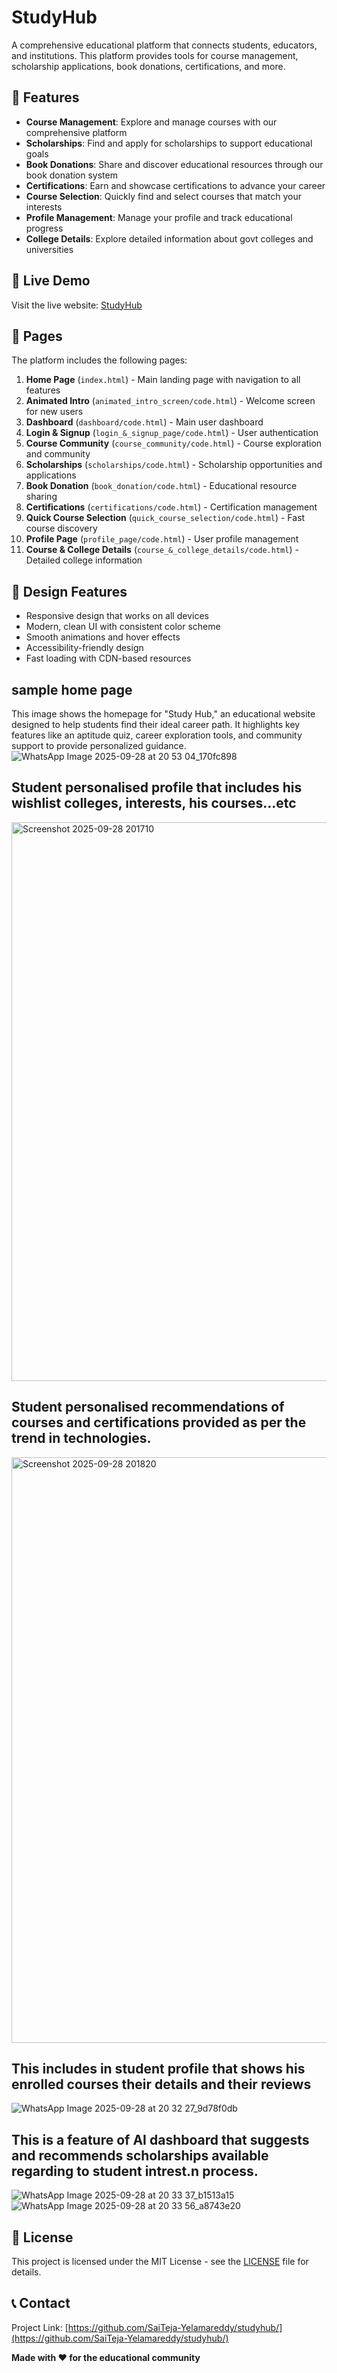 # StudyHub

A comprehensive educational platform that connects students, educators, and institutions. This platform provides tools for course management, scholarship applications, book donations, certifications, and more.

## 🌟 Features

- **Course Management**: Explore and manage courses with our comprehensive platform
- **Scholarships**: Find and apply for scholarships to support educational goals
- **Book Donations**: Share and discover educational resources through our book donation system
- **Certifications**: Earn and showcase certifications to advance your career
- **Course Selection**: Quickly find and select courses that match your interests
- **Profile Management**: Manage your profile and track educational progress
- **College Details**: Explore detailed information about  govt colleges and universities

## 🚀 Live Demo

Visit the live website: [StudyHub](https://saiteja-yelamareddy.github.io/studyhub/)

## 📱 Pages

The platform includes the following pages:

1. **Home Page** (`index.html`) - Main landing page with navigation to all features
2. **Animated Intro** (`animated_intro_screen/code.html`) - Welcome screen for new users
3. **Dashboard** (`dashboard/code.html`) - Main user dashboard
4. **Login & Signup** (`login_&_signup_page/code.html`) - User authentication
5. **Course Community** (`course_community/code.html`) - Course exploration and community
6. **Scholarships** (`scholarships/code.html`) - Scholarship opportunities and applications
7. **Book Donation** (`book_donation/code.html`) - Educational resource sharing
8. **Certifications** (`certifications/code.html`) - Certification management
9. **Quick Course Selection** (`quick_course_selection/code.html`) - Fast course discovery
10. **Profile Page** (`profile_page/code.html`) - User profile management
11. **Course & College Details** (`course_&_college_details/code.html`) - Detailed college information


## 🎨 Design Features

- Responsive design that works on all devices
- Modern, clean UI with consistent color scheme
- Smooth animations and hover effects
- Accessibility-friendly design
- Fast loading with CDN-based resources
## sample home page
This image shows the homepage for "Study Hub," an educational website designed to help students find their ideal career path. It highlights key features like an aptitude quiz, career exploration tools, and community support to provide personalized guidance.
![WhatsApp Image 2025-09-28 at 20 53 04_170fc898](https://github.com/user-attachments/assets/4229b599-4b9a-4d62-83c4-3f6ab950ab54)
## Student personalised profile that includes his wishlist colleges, interests, his courses...etc
<img width="1847" height="894" alt="Screenshot 2025-09-28 201710" src="https://github.com/user-attachments/assets/1c121e49-0a83-4b12-a36b-cd68d0317801" />

## Student personalised recommendations of courses and certifications provided as per the trend in technologies.
<img width="1870" height="937" alt="Screenshot 2025-09-28 201820" src="https://github.com/user-attachments/assets/4e69c801-8549-4566-8afe-859422e98dec" />

##  This includes in student profile that shows his enrolled courses their details and their reviews

![WhatsApp Image 2025-09-28 at 20 32 27_9d78f0db](https://github.com/user-attachments/assets/a832c0f1-b7e1-47da-a409-bfafde157fd5)
## This is a feature of AI dashboard that suggests and recommends scholarships available regarding to student intrest.n process.

![WhatsApp Image 2025-09-28 at 20 33 37_b1513a15](https://github.com/user-attachments/assets/6c0dfc0b-b17c-4e36-8731-e28049f142c2)
![WhatsApp Image 2025-09-28 at 20 33 56_a8743e20](https://github.com/user-attachments/assets/d2558a83-9bd0-4eed-947a-dc683b363aae)
## 📄 License

This project is licensed under the MIT License - see the [LICENSE](LICENSE) file for details.

## 📞 Contact

Project Link: [https://github.com/SaiTeja-Yelamareddy/studyhub/](https://github.com/SaiTeja-Yelamareddy/studyhub/)


**Made with ❤️ for the educational community**











